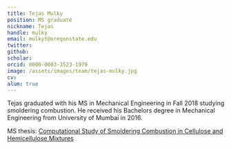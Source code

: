 ```yaml
---
title: Tejas Mulky
position: MS graduate
nickname: Tejas
handle: mulky
email: mulkyt@oregonstate.edu
twitter:
github:
scholar:
orcid: 0000-0003-3523-1979
image: /assets/images/team/tejas-mulky.jpg
cv:
alum: true
---
```

Tejas graduated with his MS in Mechanical Engineering in Fall 2018 studying smoldering combustion.
He received his Bachelors degree in Mechanical Engineering from University of Mumbai in 2016.

<i class="fas fa-book" aria-hidden="true"></i> MS thesis: [Computational Study of Smoldering Combustion in Cellulose and Hemicellulose Mixtures](https://ir.library.oregonstate.edu/concern/graduate_thesis_or_dissertations/mk61rp01r)

[Oregon State University]: http://oregonstate.edu/
[School of Mechanical, Industrial, and Manufacturing Engineering]: http://mime.oregonstate.edu
